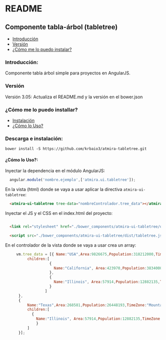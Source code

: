 ﻿# README #

## Componente tabla-árbol (tabletree) ##

* [Introducción](#introduccion)
* [Versión](#version)
* [¿Cómo me lo puedo instalar?](#install)

<a name="introduccion"></a>
### Introducción: 

Componente tabla árbol simple para proyectos en AngularJS. 


<a name="version"></a>
### Versión 
Versión 3.05: Actualiza el README.md y la versión en el bower.json

<a id="install"></a>
### __¿Cómo me lo puedo installar?__

* [Instalación](#download)
* [¿Cómo lo Uso?](#uso)

<a id="download"></a>
### Descarga e instalación:

`bower install -S https://github.com/krbaio3/atmira-tabletree.git`

<a id="uso"></a>
#### __¿Cómo lo Uso?:__

Inyectar la dependencia en el módulo AngularJS:

```javascript
  angular.module('nombre.ejemplo',['atmira.ui.tabletree']);
```

En la vista (html) donde se vaya a usar aplicar la directiva ``atmira-ui-tabletree``:

```html
  <atmira-ui-tabletree tree-data="nombreControlador.tree_data"></atmira-ui-tabletree>
```
Inyectar el JS y el CSS en el index.html del proyecto:

  ```html

    <link rel="stylesheet" href="./bower_components/atmira-ui-tabletree/dist/tabletree.css">

    <script src="./bower_components/atmira-ui-tabletree/dist/tabletree.js"></script>

  ```  

En el controlador de la vista donde se vaya a usar crea un array:

```javascript
     vm.tree_data = [{ Name:"USA",Area:9826675,Population:318212000,TimeZone:"UTC -5 to -10",
          children:[
                    {
                      Name:"California", Area:423970,Population:38340000,TimeZone:"Pacific Time"
                    },
                    {
                      Name:"Illinois", Area:57914,Population:12882135,TimeZone:"Central Time Zone"
                    }
                  ]
      },
      {
          Name:"Texas",Area:268581,Population:26448193,TimeZone:"Mountain",
          children:[
            {
              Name:"Illinois", Area:57914,Population:12882135,TimeZone:"Central Time Zone"
              }
          ]
      }];
```
